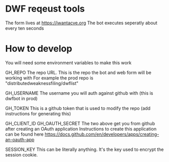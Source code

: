 # DWF reqeust tools

The form lives at https://iwantacve.org
The bot executes seperatly about every ten seconds

# How to develop

You will need some environment variables to make this work

GH_REPO
The repo URL. This is the repo the bot and web form will be working with
For example the prod repo is "distributedweaknessfiling/dwflist"

GH_USERNAME
The username you will auth against github with (this is dwfbot in prod)

GH_TOKEN
This is a github token that is used to modify the repo
(add instructions for generating this)

GH_CLIENT_ID
GH_OAUTH_SECRET
The two above get you from github after creating an OAuth application
Instructions to create this application can be found here
https://docs.github.com/en/developers/apps/creating-an-oauth-app


SESSION_KEY
This can be literally anything. It's the key used to encrypt the session
cookie.
